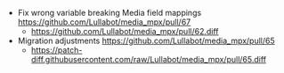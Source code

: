 * Fix wrong variable breaking Media field mappings https://github.com/Lullabot/media_mpx/pull/67
  * https://github.com/Lullabot/media_mpx/pull/62.diff
* Migration adjustments https://github.com/Lullabot/media_mpx/pull/65
  * https://patch-diff.githubusercontent.com/raw/Lullabot/media_mpx/pull/65.diff
